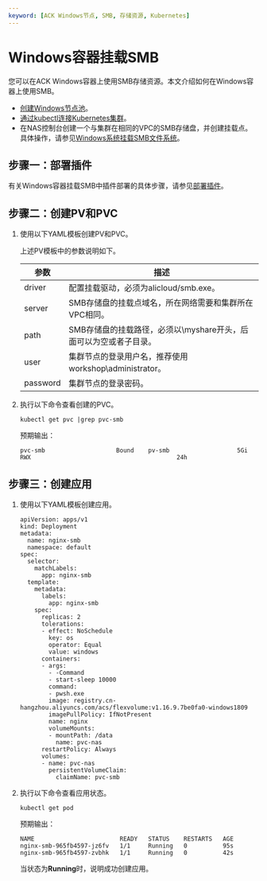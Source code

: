 ```yaml
---
keyword: [ACK Windows节点, SMB, 存储资源, Kubernetes]
---
```


# Windows容器挂载SMB

您可以在ACK Windows容器上使用SMB存储资源。本文介绍如何在Windows容器上使用SMB。

-   [创建Windows节点池](/intl.zh-CN/Kubernetes集群用户指南/Windows容器/创建Windows节点池.md)。
-   [通过kubectl连接Kubernetes集群](/intl.zh-CN/Kubernetes集群用户指南/集群/连接集群/通过kubectl管理Kubernetes集群.md)。
-   在NAS控制台创建一个与集群在相同的VPC的SMB存储盘，并创建挂载点。具体操作，请参见[Windows系统挂载SMB文件系统]()。

## 步骤一：部署插件

有关Windows容器挂载SMB中插件部署的具体步骤，请参见[部署插件](/intl.zh-CN/Kubernetes集群用户指南/Windows容器/Windows容器挂载云盘.md)。

## 步骤二：创建PV和PVC

1.  使用以下YAML模板创建PV和PVC。



    上述PV模板中的参数说明如下。

    |参数|描述|
    |--|--|
    |driver|配置挂载驱动，必须为alicloud/smb.exe。|
    |server|SMB存储盘的挂载点域名，所在网络需要和集群所在VPC相同。|
    |path|SMB存储盘的挂载路径，必须以\\myshare开头，后面可以为空或者子目录。|
    |user|集群节点的登录用户名，推荐使用workshop\\administrator。|
    |password|集群节点的登录密码。|

2.  执行以下命令查看创建的PVC。

    ```
    kubectl get pvc |grep pvc-smb
    ```

    预期输出：

    ```
    pvc-smb                    Bound    pv-smb                   5Gi        RWX                                         24h
    ```


## 步骤三：创建应用

1.  使用以下YAML模板创建应用。

    ```
    apiVersion: apps/v1
    kind: Deployment
    metadata:
      name: nginx-smb
      namespace: default
    spec:
      selector:
        matchLabels:
          app: nginx-smb
      template:
        metadata:
          labels:
            app: nginx-smb
        spec:
          replicas: 2
          tolerations:
          - effect: NoSchedule
            key: os
            operator: Equal
            value: windows
          containers:
          - args:
            - -Command
            - start-sleep 10000
            command:
            - pwsh.exe
            image: registry.cn-hangzhou.aliyuncs.com/acs/flexvolume:v1.16.9.7be0fa0-windows1809
            imagePullPolicy: IfNotPresent
            name: nginx
            volumeMounts:
            - mountPath: /data
              name: pvc-nas
          restartPolicy: Always
          volumes:
          - name: pvc-nas
            persistentVolumeClaim:
              claimName: pvc-smb
    ```

2.  执行以下命令查看应用状态。

    ```
    kubectl get pod
    ```

    预期输出：

    ```
    NAME                        READY   STATUS    RESTARTS   AGE
    nginx-smb-965fb4597-jz6fv   1/1     Running   0          95s
    nginx-smb-965fb4597-zvbhk   1/1     Running   0          42s
    ```

    当状态为**Running**时，说明成功创建应用。


